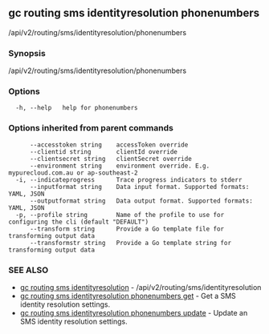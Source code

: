 ## gc routing sms identityresolution phonenumbers

/api/v2/routing/sms/identityresolution/phonenumbers

### Synopsis

/api/v2/routing/sms/identityresolution/phonenumbers

### Options

```
  -h, --help   help for phonenumbers
```

### Options inherited from parent commands

```
      --accesstoken string    accessToken override
      --clientid string       clientId override
      --clientsecret string   clientSecret override
      --environment string    environment override. E.g. mypurecloud.com.au or ap-southeast-2
  -i, --indicateprogress      Trace progress indicators to stderr
      --inputformat string    Data input format. Supported formats: YAML, JSON
      --outputformat string   Data output format. Supported formats: YAML, JSON
  -p, --profile string        Name of the profile to use for configuring the cli (default "DEFAULT")
      --transform string      Provide a Go template file for transforming output data
      --transformstr string   Provide a Go template string for transforming output data
```

### SEE ALSO

* [gc routing sms identityresolution](gc_routing_sms_identityresolution.html)	 - /api/v2/routing/sms/identityresolution
* [gc routing sms identityresolution phonenumbers get](gc_routing_sms_identityresolution_phonenumbers_get.html)	 - Get a SMS identity resolution settings.
* [gc routing sms identityresolution phonenumbers update](gc_routing_sms_identityresolution_phonenumbers_update.html)	 - Update an SMS identity resolution settings.


